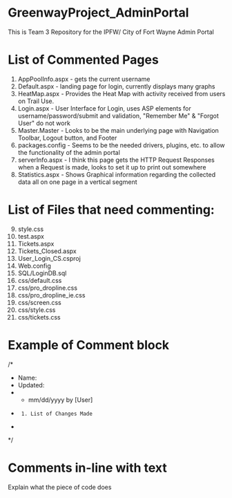 # GreenwayProject_AdminPortal
This is Team 3 Repository for the IPFW/ City of Fort Wayne Admin Portal

# List of Commented Pages
1. AppPoolInfo.aspx - gets the current username 
2. Default.aspx - landing page for login, currently displays many graphs
3. HeatMap.aspx - Provides the Heat Map with activity received from users on Trail Use.
4. Login.aspx - User Interface for Login, uses ASP elements for username/password/submit and validation, "Remember Me" & "Forgot User" do not work
5. Master.Master - Looks to be the main underlying page with Navigation Toolbar, Logout button, and Footer
6. packages.config - Seems to be the needed drivers, plugins, etc. to allow the functionality of the admin portal
7. serverInfo.aspx - I think this page gets the HTTP Request Responses when a Request is made, looks to set it up to print out somewhere
8. Statistics.aspx - Shows Graphical information regarding the collected data all on one page in a vertical segment

# List of Files that need commenting:
9. style.css
10. test.aspx
11. Tickets.aspx
12. Tickets_Closed.aspx
13. User_Login_CS.csproj
14. Web.config
15. SQL/LoginDB.sql
16. css/default.css
17. css/pro_dropline.css
18. css/pro_dropline_ie.css
19. css/screen.css
20. css/style.css
21. css/tickets.css

# Example of Comment block
/*
 * Name:
 * Updated:
 *  - mm/dd/yyyy by [User]
 *      1. List of Changes Made
 *
*/

# Comments in-line with text
Explain what the piece of code does
